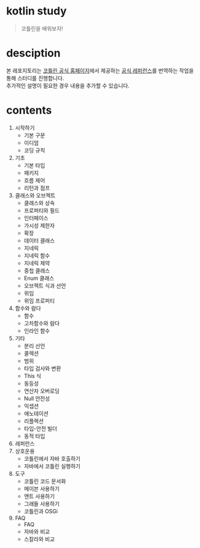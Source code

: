 # kotlin study
> 코틀린을 배워보자!

# desciption
본 레포지토리는 [코틀린 공식 홈페이지](https://kotlinlang.org/)에서 제공하는 [공식 레퍼런스](https://kotlinlang.org/docs/kotlin-docs.pdf)를 번역하는 작업을 통해 스터디를 진행합니다.   
추가적인 설명이 필요한 경우 내용을 추가할 수 있습니다.

# contents
1. 시작하기
    - 기본 구문
    - 이디엄
    - 코딩 규칙
2. 기초
    - 기본 타입
    - 패키지
    - 흐름 제어
    - 리턴과 점프
3. 클래스와 오브젝트
    - 클래스와 상속
    - 프로퍼티와 필드
    - 인터페이스
    - 가시성 제한자
    - 확장
    - 데이터 클래스
    - 지네릭
    - 지네릭 함수
    - 지네릭 제약
    - 중첩 클래스
    - Enum 클래스
    - 오브젝트 식과 선언
    - 위임
    - 위임 프로퍼티
4. 함수와 람다
    - 함수
    - 고차함수와 람다
    - 인라인 함수
5. 기타
    - 분리 선언
    - 콜렉션
    - 범위
    - 타입 검사와 변환
    - This 식
    - 동등성
    - 연산자 오버로딩
    - Null 안전성
    - 익셉션
    - 애노테이션
    - 리플렉션
    - 타입-안전 빌더
    - 동적 타입
6. 레퍼런스
7. 상호운용
    - 코틀린에서 자바 호출하기
    - 자바에서 코틀린 실행하기
8. 도구 
    - 코틀린 코드 문서화
    - 메이븐 사용하기
    - 앤트 사용하기
    - 그래들 사용하기
    - 코틀린과 OSGi
9.  FAQ
    - FAQ
    - 자바와 비교
    - 스칼라와 비교